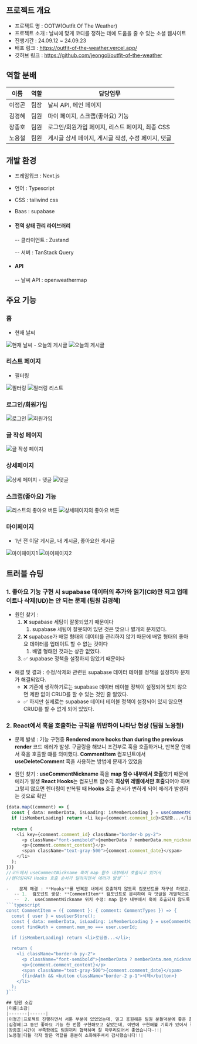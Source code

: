 ## 프로젝트 개요
- 프로젝트 명 : OOTW(Outfit Of The Weather)
- 프로젝트 소개 : 날씨에 맞게 코디를 정하는 데에 도움을 줄 수 있는 소셜 웹사이트
- 진행기간 : 24.09.12 ~ 24.09.23
- 배포 링크 : https://outfit-of-the-weather.vercel.app/
- 깃허브 링크 : https://github.com/jeongol/outfit-of-the-weather

## 역할 분배
|이름|역할|담당업무|
|------|---|---|
|이정곤|팀장|날씨 API, 메인 페이지|
|김경혜|팀원|마이 페이지, 스크랩(좋아요) 기능|
|장종호|팀원|로그인/회원가입 페이지, 리스트 페이지, 최종 CSS|
|노용철|팀원|게시글 상세 페이지, 게시글 작성, 수정 페이지, 댓글|

## 개발 환경

- 프레임워크 :  Next.js

- 언어 :  Typescript

- CSS : tailwind css

- Baas : supabase

- #### 전역 상태 관리 라이브러리

  -- 클라이언트 :  Zustand

  -- 서버 :  TanStack Query

- #### API

  -- 날씨 API : openweathermap
## 주요 기능
### 홈
- 현재 날씨
<img src="https://github.com/user-attachments/assets/19d9f6a0-28ae-4762-af75-d35c61614585" alt="현재 날씨"/>
- 오늘의 게시글
<img src="https://github.com/user-attachments/assets/aa99dc43-c48c-4dc4-ae1d-044b017f3099" alt="오늘의 게시글"/>

### 리스트 페이지 
- 필터링
<img src="https://github.com/user-attachments/assets/9b416382-6433-4114-b937-9874b559aa6f" alt="필터링"/>
<img src="https://github.com/user-attachments/assets/1511bd6d-ca22-4943-9599-b66a05f7277d" alt="필터링 리스트"/>

### 로그인/회원가입
<img src="https://github.com/user-attachments/assets/75469ceb-eb12-46be-bc55-39a018346248" alt="로그인"/>
<img src="https://github.com/user-attachments/assets/23a46c92-f40e-4568-810c-803b179d5274" alt="회원가입"/>

### 글 작성 페이지
<img src="https://github.com/user-attachments/assets/6ab1c1f6-29ed-48e4-8b7c-55c4bcd93d18" alt="글 작성 페이지"/>

### 상세페이지
<img src="https://github.com/user-attachments/assets/80f9e0c4-813c-4666-8823-f268975cd6ef" alt="상세 페이지"/>
- 댓글
<img src="https://github.com/user-attachments/assets/703b15d6-9672-4a4d-bca3-bb1f29bfb073" alt="댓글"/>

### 스크랩(좋아요) 기능
<img src="https://github.com/user-attachments/assets/805b008c-ff86-4d7a-bb9a-e00691b2cd80" alt="리스트의 좋아요 버튼"/>
<img src="https://github.com/user-attachments/assets/db49c180-280c-4a7a-9a7a-a4c38e7d22e5" alt="상세페이지의 좋아요 버튼"/>

### 마이페이지
- 1년 전 이달 게시글, 내 게시글, 좋아요한 게시글
<img src="https://github.com/user-attachments/assets/6c2e69df-80ed-4880-bab8-21e09767d166" alt="마이페이지1"/>
<img src="https://github.com/user-attachments/assets/7516c1e4-2163-4b05-b614-d00780887382" alt="마이페이지2"/>

## 트러블 슈팅
### 1. 좋아요 기능 구현 시 supabase 데이터의 추가와 읽기(CR)만 되고 업데이트나 삭제(UD)는 안 되는 문제 (팀원 김경혜)
-   원인 찾기 :
    1.  ❌ supabase 세팅이 잘못되었기 때문이다
        1.  supabase 세팅이 잘못되어 있던 것은 맞으나 별개의 문제였다.
    2.  ❌ supabase가 배열 형태의 데이터를 관리하지 않기 때문에 배열 형태의 좋아요 데이터를 업데이트 할 수 없는 것이다
        1.  배열 형태인 것과는 상관 없었다.
    3.  ✅ supabase 정책을 설정하지 않았기 때문이다
    <br>
-   해결 및 결과 : 수정/삭제와 관련된 supabase 데이터 테이블 정책을 설정하자 문제가 해결되었다.
    -   ❌ 기존에 생각하기로는 supabase 데이터 테이블 정책이 설정되어 있지 않으면 제한 없이 CRUD를 할 수 있는 것인 줄 알았다.
    -   ✅ 하지만 실제로는 supabase 데이터 테이블 정책이 설정되어 있지 않으면 CRUD를 할 수 없게 되어 있었다.

### 2. React에서 훅을 호출하는 규칙을 위반하여 나타난 현상 (팀원 노용철)

-   문제 발생 : 기능 구현중 **Rendered more hooks than during the previous render** 코드 에러가 발생. 구글링을 해보니 조건부로 훅을 호출하거나, 반복문 안에서 훅을 호출할 떄를 의미했다. **CommentItem** 컴포넌트에서 **useDeleteCommen**t 훅을 사용하는 방법에 문제가 있었음
    
-   원인 찾기 : **useCommentNickname** 훅을 **map 함수 내부에서 호출**했기 때문에 에러가 발생 **React** **Hooks**는 컴포넌트 함수의 **최상위 레벨에서만 호출**되어야 하며 그렇지 않으면 렌더링이 반복될 때 **Hooks** 호출 순서가 변하게 되어 에러가 발생하는 것으로 확인

```typescript
{data.map((comment) => {
  const { data: memberData, isLoading: isMemberLoading } = useCommentNickname(comment.mem_no);
  if (isMemberLoading) return <li key={comment.comment_id}>로딩중...</li>;
  
  return (
    <li key={comment.comment_id} className="border-b py-2">
      <p className="font-semibold">{memberData ? memberData.mem_nickname : "닉네임 없음"}</p>
      <p>{comment.comment_content}</p>
      <span className="text-gray-500">{comment.comment_date}</span>
    </li>
  );
})}
//코드에서 useCommentNickname 훅이 map 함수 내부에서 호출되고 있어서
//렌더링마다 Hooks 호출 순서가 달라지면서 에러가 발생```

-    문제 해결 : **Hooks**를 반복문 내에서 호출하지 않도록 컴포넌트를 재구성 하였고, **map** 함수 내에서 훅을 호출하는 대신에 별도의 컴포넌트로 분리하여 최상위 레벨에서 **Hooks**를 호출할 수 있도록 수정했음
   -- 1.  컴포넌트 생성: **CommentItem** 컴포넌트로 분리하여 각 댓글을 개별적으로 처리하고 최상위 레벨에서 **useCommentNickname** 훅을 호출하도록 변경
   --  2.  useCommentNickname 위치 수정: map 함수 내부에서 훅이 호출되지 않도록 하여 React Hooks 규칙을 지켜냄
```typescript
const CommentItem = ({ comment }: { comment: CommentTypes }) => {
  const { user } = useUserStore();
  const { data: memberData, isLoading: isMemberLoading } = useCommentNickname(comment.mem_no);
  const findAuth = comment.mem_no === user.userId;
  
  if (isMemberLoading) return <li>로딩중...</li>;

  return (
    <li className="border-b py-2">
      <p className="font-semibold">{memberData ? memberData.mem_nickname : "닉네임 없음"}</p>
      <p>{comment.comment_content}</p>
      <span className="text-gray-500">{comment.comment_date}</span>
      {findAuth && <button className="border-2 p-1">삭제</button>}
    </li>
  );
}```    

## 팀원 소감
|이름|소감|
|-------|------|
|이정곤|프로젝트 진행하면서 서툰 부분이 있었었는데, 믿고 응원해준 팀원 분들덕분에 좋은 결과, 좋은 프로젝트를 만들수 있었습니다!|
|김경혜|그 동안 좋아요 기능 한 번쯤 구현해보고 싶었는데, 이번에 구현해볼 기회가 있어서 좋았습니다.|
|장종호|시간이 부족함에도 팀원끼리 협력하며 잘 마무리되어서 좋았습니다~!!|
|노용철|다들 각자 맡은 역할을 충분히 소화해주셔서 감사했습니다!!|